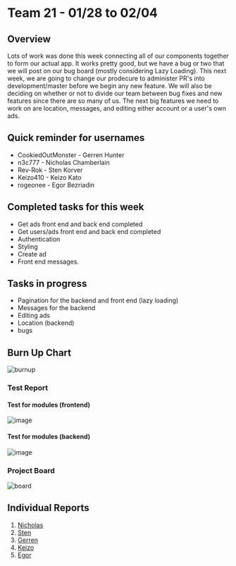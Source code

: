 # Team 21 - 01/28 to 02/04

## Overview

Lots of work was done this week connecting all of our components together to form our actual app. It works pretty good, but we have a bug or two that we will post on our bug board (mostly considering Lazy Loading). This next week, we are going to change our prodecure to administer PR's into development/master before we begin any new feature. We will also be deciding on whether or not to divide our team between bug fixes and new features since there are so many of us. The next big features we need to work on are location, messages, and editing either account or a user's own ads. 


## Quick reminder for usernames

* CookiedOutMonster - Gerren Hunter
* n3c777 - Nicholas Chamberlain
* Rev-Rok - Sten Korver
* Keizo410 - Keizo Kato
* rogeonee - Egor Bezriadin

## Completed tasks for this week

- Get ads front end and back end completed
- Get users/ads front end and back end completed
- Authentication
- Styling
- Create ad
- Front end messages. 
  
## Tasks in progress

- Pagination for the backend and front end (lazy loading)
- Messages for the backend
- Editing ads
- Location (backend) 
- bugs 

## Burn Up Chart
![burnup](https://github.com/COSC-499-W2023/year-long-project-team-21/assets/44909431/1b9cd84f-0415-4538-8edc-50aa10e4871b)


### Test Report

#### Test for modules (frontend)
![image](https://github.com/COSC-499-W2023/year-long-project-team-21/assets/112997109/036a3d0b-ba90-47b5-b52c-a6e025c5c86d)

#### Test for modules (backend)
![image](https://github.com/COSC-499-W2023/year-long-project-team-21/assets/112997109/1bed7fa1-b7c0-4b33-9810-b911d523996a)


### Project Board

![board](https://github.com/COSC-499-W2023/year-long-project-team-21/assets/44909431/710aced5-f740-4266-b963-fa8a5caa52d7)


## Individual Reports

1. [Nicholas](../personal%20log/Nicholas_Report.md)
2. [Sten](../personal%20log/Sten_Report.md)
3. [Gerren](../personal%20log/Gerren_Report.md)
4. [Keizo](../personal%20log/Keizo_Report.md)
5. [Egor](../personal%20log/Egor_Report.md)
